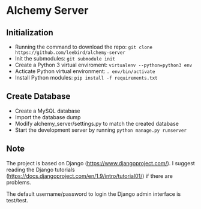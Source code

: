 # Alchemy Server

## Initialization
- Running the command to download the repo: `git clone https://github.com/leebird/alchemy-server`
- Init the submodules: `git submodule init`
- Create a Python 3 virtual enviroment: `virtualenv --python=python3 env`
- Acticate Python virtual environment: `. env/bin/activate`
- Install Python modules: `pip install -f requirements.txt`

## Create Database
- Create a MySQL database
- Import the database dump
- Modify alchemy_server/settings.py to match the created database
- Start the development server by running `python manage.py runserver`

## Note
The project is based on Django (https://www.djangoproject.com/). I suggest reading the Django tutorials (https://docs.djangoproject.com/en/1.9/intro/tutorial01/) if there are problems.

The default username/password to login the Django admin interface is test/test.
